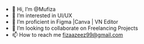 - 👋 Hi, I’m @Mufiza
- 👀 I’m interested in UI/UX 
- 🌱 I’m proficient in Figma |Canva | VN Editor 
- 💞️ I’m looking to collaborate on Freelancing Projects
- 📫 How to reach me fizaazeez99@gmail.com

